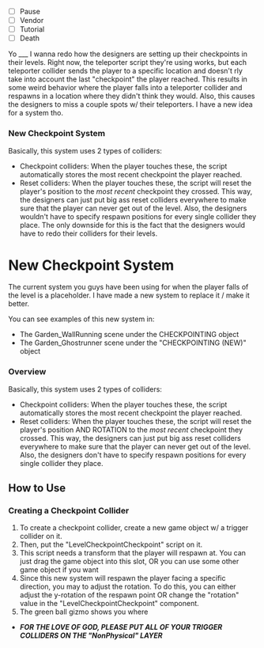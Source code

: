 - [ ] Pause
- [ ] Vendor
- [ ] Tutorial
- [ ] Death

Yo ___ I wanna redo how the designers are setting up their checkpoints in their levels. Right now, the teleporter script they're using works, but each teleporter collider sends the player to a specific location and doesn't rly take into account the last "checkpoint" the player reached. This results in some weird behavior where the player falls into a teleporter collider and respawns in a location where they didn't think they would. Also, this causes the designers to miss a couple spots w/ their teleporters. I have a new idea for a system tho.

### New Checkpoint System

Basically, this system uses 2 types of colliders:

- Checkpoint colliders: When the player touches these, the script automatically stores the most recent checkpoint the player reached.
- Reset colliders: When the player touches these, the script will reset the player's position to the *most recent* checkpoint they crossed. This way, the designers can just put big ass reset colliders everywhere to make sure that the player can never get out of the level. Also, the designers wouldn't have to specify respawn positions for every single collider they place.
The only downside for this is the fact that the designers would have to redo their colliders for their levels.

# New Checkpoint System

The current system you guys have been using for when the player falls of the level is a placeholder. I have made a new system to replace it / make it better.

You can see examples of this new system in:

- The Garden_WallRunning scene under the CHECKPOINTING object
- The Garden_Ghostrunner scene under the "CHECKPOINTING (NEW)" object

### Overview

Basically, this system uses 2 types of colliders:

- Checkpoint colliders: When the player touches these, the script automatically stores the most recent checkpoint the player reached.
- Reset colliders: When the player touches these, the script will reset the player's position AND ROTATION to the *most recent* checkpoint they crossed. This way, the designers can just put big ass reset colliders everywhere to make sure that the player can never get out of the level. Also, the designers don't have to specify respawn positions for every single collider they place.

## How to Use

### Creating a Checkpoint Collider
1. To create a checkpoint collider, create a new game object w/ a trigger collider on it. 
2. Then, put the "LevelCheckpointCheckpoint" script on it.
3. This script needs a transform that the player will respawn at. You can just drag the game object into this slot, OR you can use some other game object if you want
4. Since this new system will respawn the player facing a specific direction, you may to adjust the rotation. To do this, you can either adjust the y-rotation of the respawn point OR change the "rotation" value in the "LevelCheckpointCheckpoint" component.
5. The green ball gizmo shows you where 

- ***FOR THE LOVE OF GOD, PLEASE PUT ALL OF YOUR TRIGGER COLLIDERS ON THE "NonPhysical" LAYER***